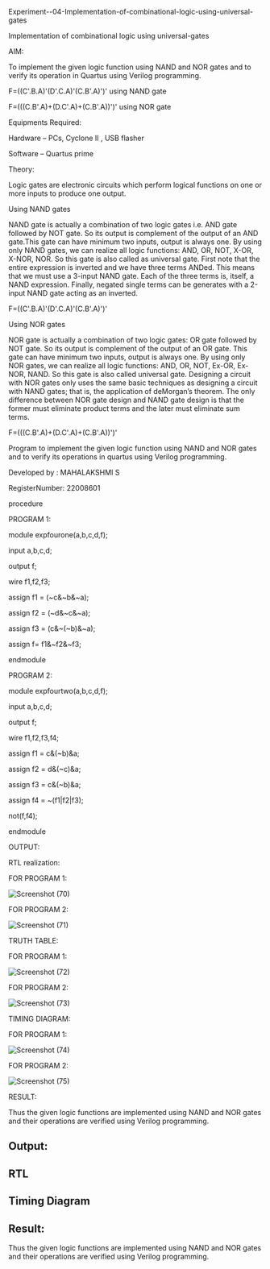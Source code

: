Experiment--04-Implementation-of-combinational-logic-using-universal-gates

Implementation of combinational logic using universal-gates

 
AIM:
   
   To implement the given logic function using NAND and NOR gates and to verify its operation in Quartus using Verilog programming.

F=((C'.B.A)'(D'.C.A)'(C.B'.A)')' using NAND gate

F=(((C.B'.A)+(D.C'.A)+(C.B'.A))')' using NOR gate

Equipments Required:

  Hardware – PCs, Cyclone II , USB flasher
  
  Software – Quartus prime


Theory:

Logic gates are electronic circuits which perform logical functions on one or more inputs to produce one output. 

Using NAND gates

NAND gate is actually a combination of two logic gates i.e. AND gate followed by NOT gate. So its output is complement of the output of an AND gate.This gate can have minimum two inputs, output is always one. By using only NAND gates, we can realize all logic functions: AND, OR, NOT, X-OR, X-NOR, NOR. So this gate is also called as universal gate. First note that the entire expression is inverted and we have three terms ANDed. This means that we must use a 3-input NAND gate. Each of the three terms is, itself, a NAND expression. Finally, negated single terms can be generates with a 2-input NAND gate acting as an inverted.

F=((C'.B.A)'(D'.C.A)'(C.B'.A)')'


Using NOR gates

NOR gate is actually a combination of two logic gates: OR gate followed by NOT gate. So its output is complement of the output of an OR gate. This gate can have minimum two inputs, output is always one. By using only NOR gates, we can realize all logic functions: AND, OR, NOT, Ex-OR, Ex-NOR, NAND. So this gate is also called universal gate. Designing a circuit with NOR gates only uses the same basic techniques as designing a circuit with NAND gates; that is, the application of deMorgan’s theorem. The only difference between NOR gate design and NAND gate design is that the former must eliminate product terms and the later must eliminate sum terms.

F=(((C.B'.A)+(D.C'.A)+(C.B'.A))')'


Program to implement the given logic function using NAND and NOR gates and to verify its operations in quartus using Verilog programming.

Developed by : MAHALAKSHMI S 

RegisterNumber:  22008601

procedure

PROGRAM 1:

module expfourone(a,b,c,d,f);

input a,b,c,d;

output f;

wire f1,f2,f3;

assign f1 = (~c&~b&~a);

assign f2 = (~d&~c&~a);

assign f3 = (c&~(~b)&~a);

assign f= f1&~f2&~f3;

endmodule

PROGRAM 2:

module expfourtwo(a,b,c,d,f);

input a,b,c,d;

output f;

wire f1,f2,f3,f4;

assign f1 = c&(~b)&a;

assign f2 = d&(~c)&a;

assign f3 = c&(~b)&a;

assign f4 = ~(f1|f2|f3);

not(f,f4);

endmodule

OUTPUT:

RTL realization:

FOR PROGRAM 1:

![Screenshot (70)](https://user-images.githubusercontent.com/122199968/213875096-e55c6d6d-be84-46ea-be54-3137e7f91e3b.png)


FOR PROGRAM 2:

![Screenshot (71)](https://user-images.githubusercontent.com/122199968/213875158-44e199e0-adcf-4f46-95d0-39928992e62b.png)


TRUTH TABLE:

FOR PROGRAM 1:

![Screenshot (72)](https://user-images.githubusercontent.com/122199968/213875221-7523a059-14fb-48bf-a02e-a0e60a211a56.png)

FOR PROGRAM 2:

![Screenshot (73)](https://user-images.githubusercontent.com/122199968/213875280-81b993fe-fcfc-4c8a-8057-e06e0db4b340.png)

TIMING DIAGRAM:

FOR PROGRAM 1:


![Screenshot (74)](https://user-images.githubusercontent.com/122199968/213875325-10ec35b9-9495-4153-b5ef-b62839f78f22.png)


FOR PROGRAM 2:


![Screenshot (75)](https://user-images.githubusercontent.com/122199968/213875394-cd835930-8d9b-4b2c-970b-84b65e8f972c.png)

RESULT:

Thus the given logic functions are implemented using NAND and NOR gates and their operations are verified using Verilog programming.





## Output:
## RTL
## Timing Diagram
## Result:
Thus the given logic functions are implemented using NAND and NOR gates and their operations are verified using Verilog programming.

